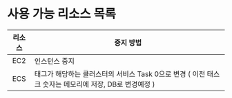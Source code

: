 # 사용 가능 리소스 목록

|  리소스  | 중지 방법                                                           |
|:-----:|-----------------------------------------------------------------|
|  EC2  | 인스턴스 중지                                                         |
|  ECS  | 태그가 해당하는 클러스터의 서비스 Task 0으로 변경 ( 이전 태스크 숫자는 메모리에 저장, DB로 변경예정 ) |
